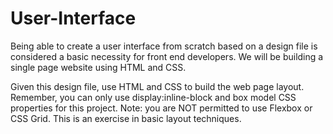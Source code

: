 # User-Interface
Being able to create a user interface from scratch based on a design file is considered a basic necessity for front end developers. We will be building a single page website using HTML and CSS.

Given this design file, use HTML and CSS to build the web page layout. Remember, you can only use display:inline-block and box model CSS properties for this project. Note: you are NOT permitted to use Flexbox or CSS Grid. This is an exercise in basic layout techniques.
